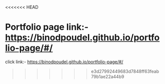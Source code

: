 <<<<<<< HEAD

 

Portfolio page link:- https://binodpoudel.github.io/portfolio-page/#/
=======
click link:- https://binodpoudel.github.io/portfolio-page/#/
>>>>>>> e3d27992449683d7848ff63feab79b1ae22a44b9
